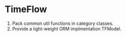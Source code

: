 # TimeFlow

1. Pack common util functions in category classes.
2. Provide a light-weight ORM implmentation TFModel.
